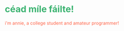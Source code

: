 <!DOCTYPE html>
<html>
  <body>
    <h1 style="color:MediumSeaGreen;">céad míle fáilte!</h1>
    <p style="color:Tomato;">i'm annie, a college student and amateur programmer!</p>
  </body>
  </html>
